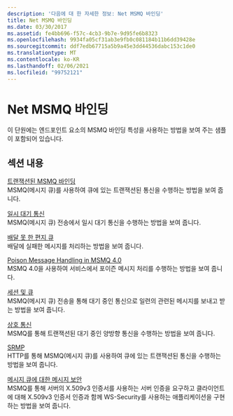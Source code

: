 ```yaml
---
description: '다음에 대 한 자세한 정보: Net MSMQ 바인딩'
title: Net MSMQ 바인딩
ms.date: 03/30/2017
ms.assetid: fe4bb696-f57c-4cb3-9b7e-9d95fe6b8323
ms.openlocfilehash: 9934fa05cf31ab3e9fb0c081184b11b6dd39428e
ms.sourcegitcommit: ddf7edb67715a5b9a45e3dd44536dabc153c1de0
ms.translationtype: MT
ms.contentlocale: ko-KR
ms.lasthandoff: 02/06/2021
ms.locfileid: "99752121"
---
```

# <a name="net-msmq-binding"></a>Net MSMQ 바인딩

이 단원에는 엔드포인트 요소의 MSMQ 바인딩 특성을 사용하는 방법을 보여 주는 샘플이 포함되어 있습니다.  
  
## <a name="in-this-section"></a>섹션 내용  

 [트랜잭션된 MSMQ 바인딩](transacted-msmq-binding.md)  
 MSMQ(메시지 큐)를 사용하여 큐에 있는 트랜잭션된 통신을 수행하는 방법을 보여 줍니다.  
  
 [일시 대기 통신](volatile-queued-communication.md)  
 MSMQ(메시지 큐) 전송에서 일시 대기 통신을 수행하는 방법을 보여 줍니다.  
  
 [배달 못 한 편지 큐](dead-letter-queues.md)  
 배달에 실패한 메시지를 처리하는 방법을 보여 줍니다.  
  
 [Poison Message Handling in MSMQ 4.0](poison-message-handling-in-msmq-4-0.md)  
 MSMQ 4.0을 사용하여 서비스에서 포이즌 메시지 처리를 수행하는 방법을 보여 줍니다.  
  
 [세션 및 큐](sessions-and-queues.md)  
 MSMQ(메시지 큐) 전송을 통해 대기 중인 통신으로 일련의 관련된 메시지를 보내고 받는 방법을 보여 줍니다.  
  
 [상호 통신](two-way-communication.md)  
 MSMQ를 통해 트랜잭션된 대기 중인 양방향 통신을 수행하는 방법을 보여 줍니다.
  
 [SRMP](srmp.md)  
 HTTP를 통해 MSMQ(메시지 큐)를 사용하여 큐에 있는 트랜잭션된 통신을 수행하는 방법을 보여 줍니다.  
  
 [메시지 큐에 대한 메시지 보안](message-security-over-message-queuing.md)  
 MSMQ를 통해 서버의 X.509v3 인증서를 사용하는 서버 인증을 요구하고 클라이언트에 대해 X.509v3 인증서 인증과 함께 WS-Security를 사용하는 애플리케이션을 구현하는 방법을 보여 줍니다.
